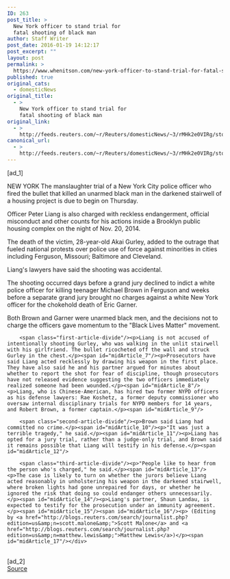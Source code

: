 ```yaml
---
ID: 263
post_title: >
  New York officer to stand trial for
  fatal shooting of black man
author: Staff Writer
post_date: 2016-01-19 14:12:17
post_excerpt: ""
layout: post
permalink: >
  https://www.whenitson.com/new-york-officer-to-stand-trial-for-fatal-shooting-of-black-man/
published: true
original_cats:
  - domesticNews
original_title:
  - >
    New York officer to stand trial for
    fatal shooting of black man
original_link:
  - >
    http://feeds.reuters.com/~r/Reuters/domesticNews/~3/rMHk2e0VIRg/story01.htm
canonical_url:
  - >
    http://feeds.reuters.com/~r/Reuters/domesticNews/~3/rMHk2e0VIRg/story01.htm
---
```

 [ad_1]
<br><div id="articleText">
<span id="midArticle_start"/>

<span id="midArticle_0"/><span class="focusParagraph" readability="3"><p><span class="articleLocation">NEW YORK</span> The manslaughter trial of a New York City police officer who fired the bullet that killed an unarmed black man in the darkened stairwell of a housing project is due to begin on Thursday.</p></span><span id="midArticle_1"/><p>Officer Peter Liang is also charged with reckless endangerment, official misconduct and other counts for his actions inside a Brooklyn public housing complex on the night of Nov. 20, 2014.</p><span id="midArticle_2"/><p>The death of the victim, 28-year-old Akai Gurley, added to the outrage that fueled national protests over police use of force against minorities in cities including Ferguson, Missouri; Baltimore and Cleveland.</p><span id="midArticle_3"/><p>Liang's lawyers have said the shooting was accidental.</p><span id="midArticle_4"/><p>The shooting occurred days before a grand jury declined to indict a white police officer for killing teenager Michael Brown in Ferguson and weeks before a separate grand jury brought no charges against a white New York officer for the chokehold death of Eric Garner.</p><span id="midArticle_5"/><p>Both Brown and Garner were unarmed black men, and the decisions not to charge the officers gave momentum to the "Black Lives Matter" movement.</p><span id="midArticle_6"/>
        
        <span class="first-article-divide"/><p>Liang is not accused of intentionally shooting Gurley, who was walking in the unlit stairwell with his girlfriend. The bullet ricocheted off the wall and struck Gurley in the chest.</p><span id="midArticle_7"/><p>Prosecutors have said Liang acted recklessly by drawing his weapon in the first place. They have also said he and his partner argued for minutes about whether to report the shot for fear of discipline, though prosecutors have not released evidence suggesting the two officers immediately realized someone had been wounded.</p><span id="midArticle_8"/><p>Liang, who is Chinese-American, has hired two former NYPD officers as his defense lawyers: Rae Koshetz, a former deputy commissioner who oversaw internal disciplinary trials for NYPD members for 14 years, and Robert Brown, a former captain.</p><span id="midArticle_9"/>
        
        <span class="second-article-divide"/><p>Brown said Liang had committed no crime.</p><span id="midArticle_10"/><p>"It was just a terrible tragedy," he said.</p><span id="midArticle_11"/><p>Liang has opted for a jury trial, rather than a judge-only trial, and Brown said it remains possible that Liang will testify in his defense.</p><span id="midArticle_12"/>
        
        <span class="third-article-divide"/><p>"People like to hear from the person who's charged," he said.</p><span id="midArticle_13"/><p>The case is likely to turn on whether the jurors believe Liang acted reasonably in unholstering his weapon in the darkened stairwell, where broken lights had gone unrepaired for days, or whether he ignored the risk that doing so could endanger others unnecessarily.</p><span id="midArticle_14"/><p>Liang's partner, Shaun Landau, is expected to testify for the prosecution under an immunity agreement.</p><span id="midArticle_15"/><span id="midArticle_16"/><p> (Editing by <a href="http://blogs.reuters.com/search/journalist.php?edition=us&amp;n=scott.malone&amp;">Scott Malone</a> and <a href="http://blogs.reuters.com/search/journalist.php?edition=us&amp;n=matthew.lewis&amp;">Matthew Lewis</a>)</p><span id="midArticle_17"/></div>
<br>[ad_2]
<br><a href="http://feeds.reuters.com/~r/Reuters/domesticNews/~3/rMHk2e0VIRg/story01.htm">Source </a>